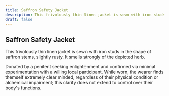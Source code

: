 ```yaml
---
title: Saffron Safety Jacket
description: This frivolously thin linen jacket is sewn with iron studs in the shape of saffron stems, slightly rusty. It smells strongly of the depicted herb....
draft: false
---
```


## Saffron Safety Jacket

This frivolously thin linen jacket is sewn with iron studs in the shape of saffron stems, slightly rusty. It smells strongly of the depicted herb.

Donated by a penitent seeking enlightenment and confirmed via minimal experimentation with a willing local participant. While worn, the wearer finds themself extremely clear minded, regardless of their physical condition or alchemical impairment; this clarity does not extend to control over their body's functions.
